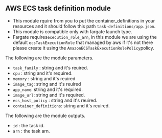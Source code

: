 ## AWS ECS task definition module

- This module rquire from you to put the container_definitions in your resources and it should follow this path ``task-definitions/app.json``.
- This module is compatible only with fargate launch type.
- Fargate requires``execution_role_arn``, in this module we are using the default ``ecsTaskExecutionRole`` that managed by aws if it's not there please create it using the ``AmazonECSTaskExecutionRolePolicy``policy. 


The following are the module parameters.

- ``task_family`` : string and it's reuired.
- ``cpu`` : string and it's required.
- ``memory`` : string and it's reuired
- ``image_tag``: string and it's reuired
- ``app_name``: string and it's required.
- ``image_url``: string and it's required.
- ``ecs_host_policy`` : string and it's reuired.
- ``container_definitions``: string and it's reuired.

The following are the module outputs.

- ``id``  : the task id.
- ``arn`` : the task arn.




